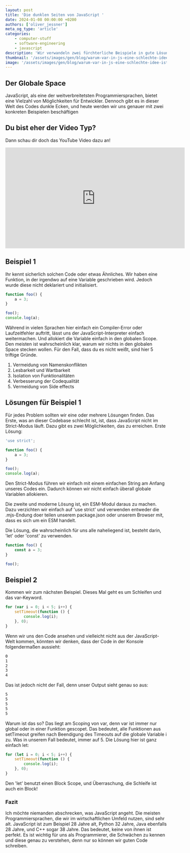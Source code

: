 ```yaml
---
layout: post
title: 'Die dunklen Seiten von JavaScript '
date: 2024-01-08 00:00:00 +0200
authors: ['oliver_jessner']
meta_og_type: 'article'
categories:
    - computer-stuff
    - software-engineering
    - javascript
description: 'Wir verwandeln zwei fürchterliche Beispiele in gute Lösungen. Wir analysieren code.'
thumbnail: '/assets/images/gen/blog/warum-var-in-js-eine-schlechte-idee-ist/header_thumbnail.webp'
image: '/assets/images/gen/blog/warum-var-in-js-eine-schlechte-idee-ist/header.webp'
---
```


## Der Globale Space

JavaScript, als eine der weitverbreitetsten Programmiersprachen, bietet eine Vielzahl von Möglichkeiten für Entwickler. Dennoch gibt es in dieser Welt des Codes dunkle Ecken, und heute werden wir uns genauer mit zwei konkreten Beispielen beschäftigen

## Du bist eher der Video Typ?

Dann schau dir doch das YouTube Video dazu an!

<iframe width="560" height="315" src="https://www.youtube.com/embed/0zv6pHFAcQo?si=APrSxixeZQBTAz_g" title="YouTube video player" frameborder="0" allow="accelerometer; autoplay; clipboard-write; encrypted-media; gyroscope; picture-in-picture; web-share" allowfullscreen></iframe>

## Beispiel 1

Ihr kennt sicherlich solchen Code oder etwas Ähnliches. Wir haben eine Funktion, in der irgendwo auf eine Variable geschrieben wird. Jedoch wurde diese nicht deklariert und initialisiert.

```javascript
function foo() {
    a = 3;
}

foo();
console.log(a);
```

Während in vielen Sprachen hier einfach ein Compiler-Error oder Laufzeitfehler auftritt, lässt uns der JavaScript-Interpreter einfach weitermachen. Und allokiert die Variable einfach in den globalen Scope.
Den meisten ist wahrscheinlich klar, warum wir nichts in den globalen Space stecken wollen. Für den Fall, dass du es nicht weißt, sind hier 5 triftige Gründe.

1. Vermeidung von Namenskonflikten
1. Lesbarkeit und Wartbarkeit
1. Isolation von Funktionalitäten
1. Verbesserung der Codequalität
1. Vermeidung von Side effects

## Lösungen für Beispiel 1

Für jedes Problem sollten wir eine oder mehrere Lösungen finden. Das Erste, was an dieser Codebase schlecht ist, ist, dass JavaScript nicht im Strict-Modus läuft. Dazu gibt es zwei Möglichkeiten, das zu erreichen. Erste Lösung:

```javascript
'use strict';

function foo() {
    a = 3;
}

foo();
console.log(a);
```

Den Strict-Modus führen wir einfach mit einem einfachen String am Anfang unseres Codes ein. Dadurch können wir nicht einfach überall globale Variablen allokieren.

Die zweite und moderne Lösung ist, ein ESM-Modul daraus zu machen. Dazu verzichten wir einfach auf 'use strict' und verwenden entweder die .mjs-Endung doer teilen unserem package.json oder unserem Browser mit, dass es sich um ein ESM handelt.

Die Lösung, die wahrscheinlich für uns alle naheliegend ist, besteht darin, 'let' oder 'const' zu verwenden.

```javascript
function foo() {
    const a = 3;
}

foo();
```

## Beispiel 2

Kommen wir zum nächsten Beispiel. Dieses Mal geht es um Schleifen und das var-Keyword.

```javascript
for (var i = 0; i < 5; i++) {
    setTimeout(function () {
        console.log(i);
    }, 0);
}
```

Wenn wir uns den Code ansehen und vielleicht nicht aus der JavaScript-Welt kommen, könnten wir denken, dass der Code in der Konsole folgendermaßen aussieht:

```bash
0
1
2
3
4
```

Das ist jedoch nicht der Fall, denn unser Output sieht genau so aus:

```bash
5
5
5
5
5
```

Warum ist das so? Das liegt am Scoping von var, denn var ist immer nur global oder in einer Funktion gescopet. Das bedeutet, alle Funktionen aus setTimeout greifen nach Beendigung des Timeouts auf die globale Variable i zu. Was in unserem Fall bedeutet, immer auf 5.
Die Lösung hier ist ganz einfach let:

```javascript
for (let i = 0; i < 5; i++) {
    setTimeout(function () {
        console.log(i);
    }, 0);
}
```

Den 'let' benutzt einen Block Scope, und Überraschung, die Schleife ist auch ein Block!

### Fazit

Ich möchte niemanden abschrecken, was JavaScript angeht. Die meisten Programmiersprachen, die wir im wirtschaftlichen Umfeld nutzen, sind sehr alt. JavaScript ist zum Beispiel 28 Jahre alt, Python 32 Jahre, Java ebenfalls 28 Jahre, und C++ sogar 38 Jahre. Das bedeutet, keine von ihnen ist perfekt. Es ist wichtig für uns als Programmierer, die Schwächen zu kennen und diese genau zu verstehen, denn nur so können wir guten Code schreiben.
